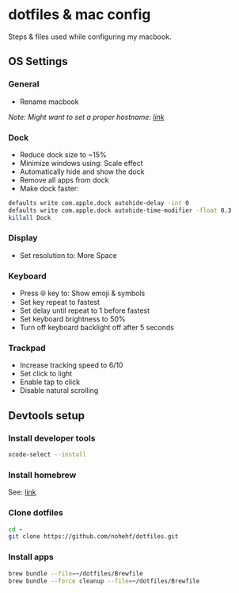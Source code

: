 # dotfiles & mac config

Steps & files used while configuring my macbook.

## OS Settings

### General

- Rename macbook

_Note: Might want to set a proper hostname: [link](https://gist.github.com/a1ip/68db7b4e137d958da58e587a3a44dab8)_

### Dock

- Reduce dock size to ~15%
- Minimize windows using: Scale effect
- Automatically hide and show the dock
- Remove all apps from dock
- Make dock faster:

```bash
defaults write com.apple.dock autohide-delay -int 0
defaults write com.apple.dock autohide-time-modifier -float 0.3
killall Dock
```

### Display

- Set resolution to: More Space

### Keyboard

- Press 🌐 key to: Show emoji & symbols
- Set key repeat to fastest
- Set delay until repeat to 1 before fastest
- Set keyboard brightness to 50%
- Turn off keyboard backlight off after 5 seconds

### Trackpad

- Increase tracking speed to 6/10
- Set click to light
- Enable tap to click
- Disable natural scrolling

## Devtools setup

### Install developer tools

```bash
xcode-select --install
```

### Install homebrew

See: [link](https://brew.sh/)

### Clone dotfiles

```bash
cd ~
git clone https://github.com/nohehf/dotfiles.git
```

### Install apps

```bash
brew bundle --file=~/dotfiles/Brewfile
brew bundle --force cleanup --file=~/dotfiles/Brewfile
```
